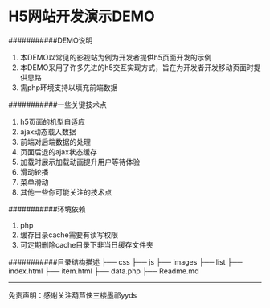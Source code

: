 H5网站开发演示DEMO
===========================

###########DEMO说明
1. 本DEMO以常见的影视站为例为开发者提供h5页面开发的示例
2. 本DEMO采用了许多先进的h5交互实现方式，旨在为开发者开发移动页面时提供思路
3. 需php环境支持以填充前端数据
 
###########一些关键技术点
1. h5页面的机型自适应
2. ajax动态载入数据
3. 前端对后端数据的处理
4. 页面后退的ajax状态缓存
5. 加载时展示加载动画提升用户等待体验
6. 滑动轮播
7. 菜单滑动
8. 其他一些你可能关注的技术点

###########环境依赖
1. php
2. 缓存目录cache需要有读写权限
3. 可定期删除cache目录下非当日缓存文件夹

###########目录结构描述
├── css
├── js
├── images
├── list
├── index.html
├── item.html
├── data.php
├── Readme.md

----------------------------------------------------

免责声明：感谢关注葫芦侠三楼墨祁yyds